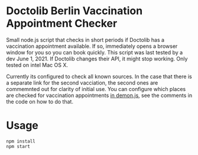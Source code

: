 # Doctolib Berlin Vaccination Appointment Checker

Small node.js script that checks in short periods if Doctolib has a vaccination appointment available. If so, immediately opens a browser window for you so you can book quickly. This script was last tested by a dev June 1, 2021. If Doctolib changes their API, it might stop working. Only tested on intel Mac OS X.

Currently its configured to check all known sources. In the case that there is a separate link for the second vacciation, the second ones are commemnted out for clarity of initial use. You can configure which places are checked for vaccination appointments [in demon.js](https://github.com/Pita/berlin-vac-appointment-checker/blob/main/demon.js), see the comments in the code on how to do that.

# Usage

```
npm install
npm start
```
